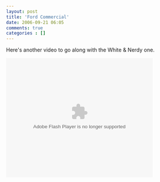 ```yaml
---
layout: post
title: 'Ford Commercial'
date: 2006-09-21 06:05
comments: true
categories : []
---  
```


Here's another video to go along with the White & Nerdy one.

<embed style="width:400px; height:326px;" id="VideoPlayback" type="application/x-shockwave-flash" src="http://video.google.com/googleplayer.swf?docId=8327674361716681475&hl=en"> </embed>

